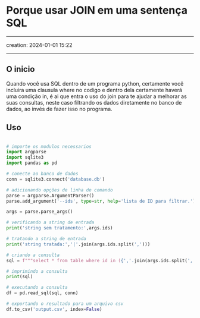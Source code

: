 # Porque usar JOIN em uma sentença SQL 

---

creation: 2024-01-01 15:22

---

## O inicio

Quando você usa SQL dentro de um programa python, certamente você incluira uma clausula where no codigo e dentro dela certamente haverá uma condição in, é ai que entra o uso do join para te ajudar a melhorar as suas consultas, neste caso filtrando os dados diretamente no banco de dados, ao invés de fazer isso no programa.

## Uso

```python

# importe os modulos necessarios
import argparse
import sqlite3
import pandas as pd

# conecte ao banco de dados
conn = sqlite3.connect('database.db')

# adicionando opções de linha de comando
parse = argparse.ArgumentParser()
parse.add_argument('--ids', type=str, help='lista de ID para filtrar.')

args = parse.parse_args()

# verificando a string de entrada
print('string sem tratamento:',args.ids)

# tratando a string de entrada
print('string tratada:','|'.join(args.ids.split(',')))

# criando a consulta
sql = f"""select * from table where id in ({','.join(args.ids.split(','))})"""

# imprimindo a consulta
print(sql)

# executando a consulta
df = pd.read_sql(sql, conn)

# exportando o resultado para um arquivo csv
df.to_csv('output.csv', index=False)
```